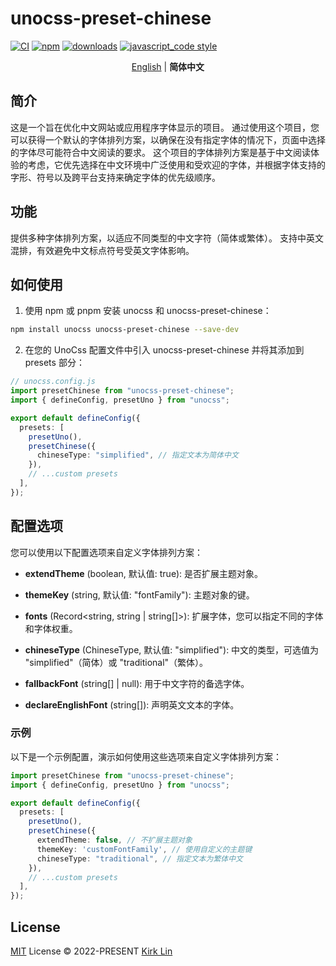 # unocss-preset-chinese

[![CI][ci-image]][ci-url] [![npm][npm-image]][npm-url] [![downloads][downloads-image]][downloads-url] [![javascript_code style][code-style-image]][code-style-url]

[ci-image]: https://github.com/kirklin/unocss-preset-chinese/actions/workflows/release.yml/badge.svg?branch=main
[ci-url]: https://github.com/kirklin/unocss-preset-chinese/actions/workflows/release.yml
[npm-image]: https://img.shields.io/npm/v/unocss-preset-chinese.svg
[npm-url]: https://npmjs.org/package/unocss-preset-chinese
[downloads-image]: https://img.shields.io/npm/dm/unocss-preset-chinese.svg
[downloads-url]: https://npmjs.org/package/unocss-preset-chinese
[code-style-image]: https://img.shields.io/badge/code__style-%40kirklin%2Feslint--config-brightgreen
[code-style-url]: https://github.com/kirklin/eslint-config/

<div align='center'>
<a href="README.en.md">English</a> | <b>简体中文</b>
</div>

## 简介
这是一个旨在优化中文网站或应用程序字体显示的项目。
通过使用这个项目，您可以获得一个默认的字体排列方案，以确保在没有指定字体的情况下，页面中选择的字体尽可能符合中文阅读的要求。
这个项目的字体排列方案是基于中文阅读体验的考虑，它优先选择在中文环境中广泛使用和受欢迎的字体，并根据字体支持的字形、符号以及跨平台支持来确定字体的优先级顺序。

## 功能
提供多种字体排列方案，以适应不同类型的中文字符（简体或繁体）。
支持中英文混排，有效避免中文标点符号受英文字体影响。

## 如何使用

1. 使用 npm 或 pnpm 安装 unocss 和 unocss-preset-chinese：

```bash
npm install unocss unocss-preset-chinese --save-dev
```

2. 在您的 UnoCss 配置文件中引入 unocss-preset-chinese 并将其添加到 presets 部分：

```ts
// unocss.config.js
import presetChinese from "unocss-preset-chinese";
import { defineConfig, presetUno } from "unocss";

export default defineConfig({
  presets: [
    presetUno(),
    presetChinese({
      chineseType: "simplified", // 指定文本为简体中文
    }),
    // ...custom presets
  ],
});
```

## 配置选项

您可以使用以下配置选项来自定义字体排列方案：

- **extendTheme** (boolean, 默认值: true): 是否扩展主题对象。

- **themeKey** (string, 默认值: "fontFamily"): 主题对象的键。

- **fonts** (Record<string, string | string[]>): 扩展字体，您可以指定不同的字体和字体权重。

- **chineseType** (ChineseType, 默认值: "simplified"): 中文的类型，可选值为 "simplified"（简体）或 "traditional"（繁体）。

- **fallbackFont** (string[] | null): 用于中文字符的备选字体。

- **declareEnglishFont** (string[]): 声明英文文本的字体。

### 示例

以下是一个示例配置，演示如何使用这些选项来自定义字体排列方案：

```typescript
import presetChinese from "unocss-preset-chinese";
import { defineConfig, presetUno } from "unocss";

export default defineConfig({
  presets: [
    presetUno(),
    presetChinese({
      extendTheme: false, // 不扩展主题对象
      themeKey: 'customFontFamily', // 使用自定义的主题键
      chineseType: "traditional", // 指定文本为繁体中文
    }),
    // ...custom presets
  ],
});
```


## License

[MIT](./LICENSE) License &copy; 2022-PRESENT [Kirk Lin](https://github.com/kirklin)
